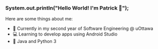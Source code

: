 ### System.out.println("Hello World! I'm Patrick 👋");

Here are some things about me:

- 🏫 Currently in my second year of Software Engineering @ uOttawa
- 💻 Learning to develop apps using Android Studio
- 💬 Java and Python 3
